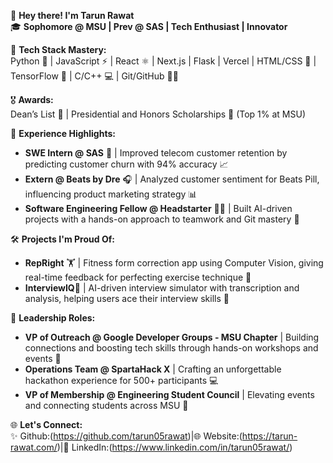 👋 **Hey there! I'm Tarun Rawat**  
🎓 **Sophomore @ MSU | Prev @ SAS | Tech Enthusiast | Innovator**  

🚀 **Tech Stack Mastery:**  
Python 🐍 | JavaScript ⚡ | React ⚛️ | Next.js | Flask | Vercel | HTML/CSS 🎨 | TensorFlow 🤖 | C/C++ 💻 | Git/GitHub 🧑‍💻  

🎖 **Awards:**  
Dean’s List 🏅 | Presidential and Honors Scholarships 🥇 (Top 1% at MSU)

🌟 **Experience Highlights:**  
- **SWE Intern @ SAS** 🏢 | Improved telecom customer retention by predicting customer churn with 94% accuracy 📈  
- **Extern @ Beats by Dre** 🎧 | Analyzed customer sentiment for Beats Pill, influencing product marketing strategy 📊  
- **Software Engineering Fellow @ Headstarter** 👨‍💻 | Built AI-driven projects with a hands-on approach to teamwork and Git mastery 🤝  

🛠 **Projects I'm Proud Of:**  
- **RepRight** 🏋️ | Fitness form correction app using Computer Vision, giving real-time feedback for perfecting exercise technique 💪
- **InterviewIQ**🎤 | AI-driven interview simulator with transcription and analysis, helping users ace their interview skills 👔

👥 **Leadership Roles:**  
- **VP of Outreach @ Google Developer Groups - MSU Chapter** | Building connections and boosting tech skills through hands-on workshops and events 🎉
- **Operations Team @ SpartaHack X** | Crafting an unforgettable hackathon experience for 500+ participants 💻
- **VP of Membership @ Engineering Student Council** | Elevating events and connecting students across MSU 🚀  

🌐 **Let's Connect:**  
✨ Github:(https://github.com/tarun05rawat)|🌐 Website:(https://tarun-rawat.com/)|💼 LinkedIn:(https://www.linkedin.com/in/tarun05rawat/)
